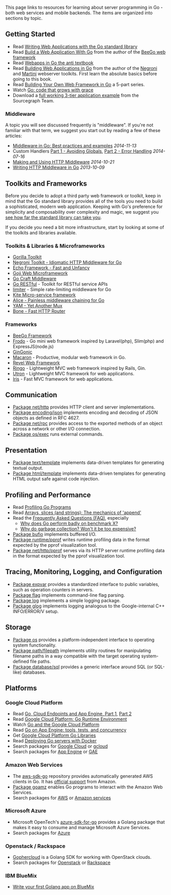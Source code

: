 This page links to resources for learning about server programming in Go - both web services and mobile backends. The items are organized into sections by topic.

## Getting Started

- Read [Writing Web Applications with the Go standard library](https://go.dev/doc/articles/wiki/)
- Read [Build a Web Application With Go](https://astaxie.gitbooks.io/build-web-application-with-golang/content/) from the author of the [BeeGo web framework](http://beego.me/)
- Read [Webapps in Go the anti textbook](https://github.com/thewhitetulip/web-dev-golang-anti-textbook)
- Read [Building Web Applications in Go](https://codegangsta.gitbooks.io/building-web-apps-with-go/content/) from the author of the [Negroni](https://github.com/codegangsta/negroni) and [Martini](http://martini.codegangsta.io/) webserver toolkits. First learn the absolute basics before going to this book.
- Read [Building Your Own Web Framework in Go](https://www.nicolasmerouze.com/build-web-framework-golang/) a 5-part series.
- Watch [Go: code that grows with grace](http://talks.golang.org/2012/chat.slide#1)
- Download a [full working 3-tier application example](https://github.com/sourcegraph/thesrc) from the Sourcegraph Team.

### Middleware

A topic you will see discussed frequently is "middleware". If you're not familiar with that term, we suggest you start out by reading a few of these articles:

* [Middleware in Go: Best practices and examples](https://www.nicolasmerouze.com/middlewares-golang-best-practices-examples/) _2014-11-13_
* Custom Handlers [Part 1 - Avoiding Globals](http://elithrar.github.io/article/custom-handlers-avoiding-globals/), [Part 2 - Error Handling](http://elithrar.github.io/article/http-handler-error-handling-revisited/) _2014-07-16_
* [Making and Using HTTP Middleware](http://www.alexedwards.net/blog/making-and-using-middleware) _2014-10-21_
* [Writing HTTP Middleware in Go](https://justinas.org/writing-http-middleware-in-go/) _2013-10-09_


## Toolkits and Frameworks

Before you decide to adopt a third party web framework or toolkit, keep in mind that the Go standard library provides all of the tools you need to build a sophisticated, modern web application. Keeping with Go's preference for simplicity and composability over complexity and magic, we suggest you [see how far the standard library can take you](https://go.dev/doc/articles/wiki/).

If you decide you need a bit more infrastructure, start by looking at some of the toolkits and libraries available.

### Toolkits & Libraries & Microframeworks

* [Gorilla Toolkit](http://www.gorillatoolkit.org/)
* [Negroni Toolkit - Idiomatic HTTP Middleware for Go](https://github.com/codegangsta/negroni)
* [Echo Framework - Fast and Unfancy](http://echo.labstack.com/)
* [Goji Web Microframework](https://goji.io/)
* [Go Craft Middleware](https://github.com/gocraft/web)
* [Go RESTful](https://github.com/emicklei/go-restful) - Toolkit for RESTful service APIs
* [limiter](https://github.com/ulule/limiter) - Simple rate-limiting middleware for Go
* [Kite Micro-service framework](https://github.com/koding/kite)
* [Alice - Painless middleware chaining for Go](https://github.com/justinas/alice)
* [YAM - Yet Another Mux](https://github.com/thisissoon/yam)
* [Bone - Fast HTTP Router](http://go-zoo.github.io/bone/)

### Frameworks

* [BeeGo Framework](http://beego.me/)
* [Frodo](https://github.com/kn9ts/frodo) - Go mini web framework inspired by Laravel(php), Slim(php) and ExpressJS(node.js)
* [GinGonic](https://gin-gonic.com/)
* [Macaron](https://github.com/Unknwon/macaron) - Productive, modular web framework in Go.
* [Revel Web Framework](https://revel.github.io/)
* [Ringo](https://github.com/jjyr/ringo) - Lightweight MVC web framework inspired by Rails, Gin.
* [Utron](https://github.com/gernest/utron) - Lightweight MVC framework for web applications.
* [Iris](https://github.com/kataras/iris/) - Fast MVC framework for web applications.

## Communication

- [Package net/http](https://pkg.go.dev/net/http) provides HTTP client and server implementations.
- [Package encoding/json](https://pkg.go.dev/encoding/json) implements encoding and decoding of JSON objects as defined in RFC 4627.
- [Package net/rpc](https://pkg.go.dev/net/rpc) provides access to the exported methods of an object across a network or other I/O connection.
- [Package os/exec](https://pkg.go.dev/os/exec) runs external commands.

## Presentation

- [Package text/template](https://pkg.go.dev/text/template) implements data-driven templates for generating textual output.
- [Package html/template](https://pkg.go.dev/html/template) implements data-driven templates for generating HTML output safe against code injection.

## Profiling and Performance

- Read [Profiling Go Programs](https://go.dev/blog/profiling-go-programs)
- Read [Arrays, slices (and strings): The mechanics of 'append'](https://go.dev/blog/slices)
- Read the [Frequently Asked Questions (FAQ)](https://go.dev/doc/faq), especially
    - [Why does Go perform badly on benchmark X?](https://go.dev/doc/faq#Why_does_Go_perform_badly_on_benchmark_x)
    - [Why do garbage collection? Won't it be too expensive?](https://go.dev/doc/faq#garbage_collection)
- [Package bufio](https://pkg.go.dev/bufio) implements buffered I/O.
- [Package runtime/pprof](https://pkg.go.dev/runtime/pprof) writes runtime profiling data in the format expected by the pprof visualization tool.
- [Package net/http/pprof](https://pkg.go.dev/net/http/pprof) serves via its HTTP server runtime profiling data in the format expected by the pprof visualization tool.

## Tracing, Monitoring, Logging, and Configuration

- [Package expvar](https://pkg.go.dev/expvar) provides a standardized interface to public variables, such as operation counters in servers.
- [Package flag](https://pkg.go.dev/flag) implements command-line flag parsing.
- [Package log](https://pkg.go.dev/log) implements a simple logging package.
- [Package glog](https://github.com/golang/glog) implements logging analogous to the Google-internal C++ INFO/ERROR/V setup.

## Storage

- [Package os](https://pkg.go.dev/os) provides a platform-independent interface to operating system functionality.
- [Package path/filepath](https://pkg.go.dev/path/filepath) implements utility routines for manipulating filename paths in a way compatible with the target operating system-defined file paths.
- [Package database/sql](https://pkg.go.dev/database/sql) provides a generic interface around SQL (or SQL-like) databases.

## Platforms

### Google Cloud Platform

- Read [Go, Cloud Endpoints and App Engine, Part 1](https://medium.com/google-cloud/go-cloud-endpoints-and-app-engine-19d290dafda3), [Part 2](https://medium.com/@IndianGuru/go-cloud-endpoints-and-app-engine-e3413c01c484)
- Read [Google Cloud Platform: Go Runtime Environment](https://cloud.google.com/appengine/docs/go/)
- Watch [Go and the Google Cloud Platform](https://go.dev/blog/go-and-google-cloud-platform)
- Read [Go on App Engine: tools, tests, and concurrency](https://go.dev/blog/appengine-dec2013)
- Get [Google Cloud Platform Go Libraries](https://pkg.go.dev/google.golang.org/cloud)
- Read [Deploying Go servers with Docker](https://go.dev/blog/docker)
- Search packages for [Google Cloud](https://pkg.go.dev/search?q=google+cloud) or [gcloud](https://pkg.go.dev/search?q=gcloud)
- Search packages for [App Engine](https://pkg.go.dev/search?q=appengine) or [GAE](https://pkg.go.dev/search?q=gae)

### Amazon Web Services

- The [aws-sdk-go](https://github.com/aws/aws-sdk-go) repository provides automatically generated AWS clients in Go.  It has [official support](https://aws.amazon.com/blogs/aws/now-available-version-1-0-of-the-aws-sdk-for-go/) from Amazon.
- [Package goamz](https://wiki.ubuntu.com/goamz) enables Go programs to interact with the Amazon Web Services.
- Search packages for [AWS](https://pkg.go.dev/search?q=aws) or [Amazon services](https://pkg.go.dev/search?q=amazon+service)

### Microsoft Azure

- Microsoft OpenTech's [azure-sdk-for-go](https://github.com/MSOpenTech/azure-sdk-for-go) provides a Golang package that makes it easy to consume and manage Microsoft Azure Services.
- Search packages for [Azure](http://pkg.go.dev/search?q=azure)

### Openstack / Rackspace

- [Gophercloud](https://github.com/gophercloud/gophercloud) is a Golang SDK for working with OpenStack clouds.
- Search packages for [Openstack](https://pkg.go.dev/search?q=openstack) or [Rackspace](https://pkg.go.dev/search?q=rackspace)

### IBM BlueMix

- [Write your first Golang app on BlueMix](https://developer.ibm.com/bluemix/2015/10/28/getting-started-with-golang-on-bluemix/)
